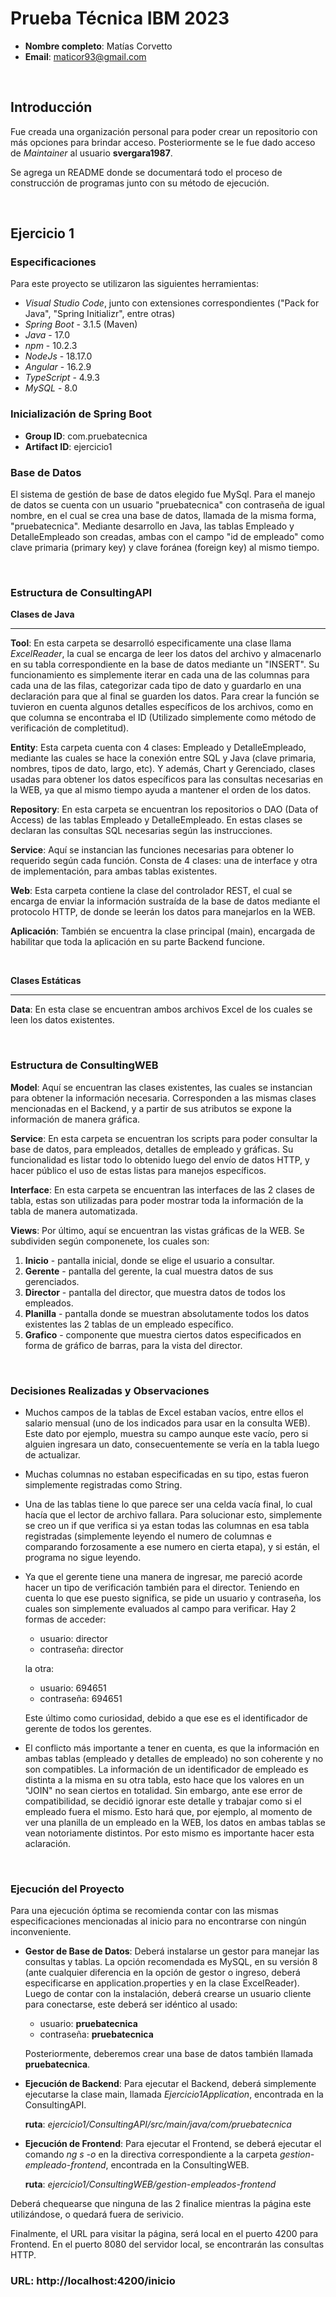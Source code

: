 # Prueba Técnica IBM 2023
* **Nombre completo**: Matías Corvetto
* **Email**: maticor93@gmail.com

<br>

## Introducción
Fue creada una organización personal para poder crear un repositorio con más opciones para brindar acceso. Posteriormente se le fue dado acceso de *Maintainer* al usuario **svergara1987**.

Se agrega un README donde se documentará todo el proceso de construcción de programas junto con su método de ejecución.

<br>

## Ejercicio 1


### Especificaciones

Para este proyecto se utilizaron las siguientes herramientas:

* *Visual Studio Code*, junto con extensiones correspondientes ("Pack for Java", "Spring Initializr", entre otras)
* *Spring Boot* - 3.1.5 (Maven)
* *Java* - 17.0
* *npm* - 10.2.3
* *NodeJs* - 18.17.0
* *Angular* - 16.2.9
* *TypeScript* - 4.9.3
* *MySQL* - 8.0


### Inicialización de Spring Boot

* **Group ID**: com.pruebatecnica
* **Artifact ID**: ejercicio1

### Base de Datos

El sistema de gestión de base de datos elegido fue MySql. Para el manejo de datos se cuenta con un usuario "pruebatecnica" con contraseña de igual nombre, en el cual se crea una base de datos, llamada de la misma forma, "pruebatecnica". Mediante desarrollo en Java, las tablas Empleado y DetalleEmpleado son creadas, ambas con el campo "id de empleado" como clave primaria (primary key) y clave foránea (foreign key) al mismo tiempo.

<br>

### Estructura de ConsultingAPI

**Clases de Java**

<hr>

**Tool**: En esta carpeta se desarrolló especificamente una clase llama *ExcelReader*, la cual se encarga de leer los datos del archivo y almacenarlo en su tabla correspondiente en la base de datos mediante un "INSERT". Su funcionamiento es simplemente iterar en cada una de las columnas para cada una de las filas, categorizar cada tipo de dato y guardarlo en una declaración para que al final se guarden los datos. Para crear la función se tuvieron en cuenta algunos detalles específicos de los archivos, como en que columna se encontraba el ID (Utilizado simplemente como método de verificación de completitud).

**Entity**: Esta carpeta cuenta con 4 clases: Empleado y DetalleEmpleado, mediante las cuales se hace la conexión entre SQL y Java (clave primaria, nombres, tipos de dato, largo, etc). Y además, Chart y Gerenciado, clases usadas para obtener los datos específicos para las consultas necesarias en la WEB, ya que al mismo tiempo ayuda a mantener el orden de los datos.

**Repository**: En esta carpeta se encuentran los repositorios o DAO (Data of Access) de las tablas Empleado y DetalleEmpleado. En estas clases se declaran las consultas SQL necesarias según las instrucciones.

**Service**: Aquí se instancian las funciones necesarias para obtener lo requerido según cada función. Consta de 4 clases: una de interface y otra de implementación, para ambas tablas existentes.

**Web**: Esta carpeta contiene la clase del controlador REST, el cual se encarga de enviar la información sustraída de la base de datos mediante el protocolo HTTP, de donde se leerán los datos para manejarlos en la WEB.

**Aplicación**: También se encuentra la clase principal (main), encargada de habilitar que toda la aplicación en su parte Backend funcione.

<br>

**Clases Estáticas**

<hr>

**Data**: En esta clase se encuentran ambos archivos Excel de los cuales se leen los datos existentes.

<br>

### Estructura de ConsultingWEB

**Model**: Aquí se encuentran las clases existentes, las cuales se instancian para obtener la información necesaria. Corresponden a las mismas clases mencionadas en el Backend, y a partir de sus atributos se expone la información de manera gráfica.

**Service**: En esta carpeta se encuentran los scripts para poder consultar la base de datos, para empleados, detalles de empleado y gráficas. Su funcionalidad es listar todo lo obtenido luego del envío de datos HTTP, y hacer público el uso de estas listas para manejos específicos.

**Interface**: En esta carpeta se encuentran las interfaces de las 2 clases de tabla, estas son utilizadas para poder mostrar toda la información de la tabla de manera automatizada.

**Views**: Por último, aquí se encuentran las vistas gráficas de la WEB. Se subdividen según componenete, los cuales son: 
1. **Inicio** - pantalla inicial, donde se elige el usuario a consultar.
2. **Gerente** - pantalla del gerente, la cual muestra datos de sus gerenciados.
3. **Director** - pantalla del director, que muestra datos de todos los empleados.
4. **Planilla** - pantalla donde se muestran absolutamente todos los datos existentes las 2 tablas de un empleado específico. 
5. **Grafico** - componente que muestra ciertos datos especificados en forma de gráfico de barras, para la vista del director.

<br>

### Decisiones Realizadas y Observaciones

* Muchos campos de la tablas de Excel estaban vacíos, entre ellos el salario mensual (uno de los indicados para usar en la consulta WEB). Este dato por ejemplo, muestra su campo aunque este vacío, pero si alguien ingresara un dato, consecuentemente se vería en la tabla luego de actualizar.

* Muchas columnas no estaban especificadas en su tipo, estas fueron simplemente registradas como String.

* Una de las tablas tiene lo que parece ser una celda vacía final, lo cual hacía que el lector de archivo fallara. Para solucionar esto, simplemente se creo un if que verifica si ya estan todas las columnas en esa tabla registradas (simplemente leyendo el numero de columnas e comparando forzosamente a ese numero en cierta etapa), y si están, el programa no sigue leyendo.

* Ya que el gerente tiene una manera de ingresar, me pareció acorde hacer un tipo de verificación también para el director. Teniendo en cuenta lo que ese puesto significa, se pide un usuario y contraseña, los cuales son simplemente evaluados al campo para verificar. Hay 2 formas de acceder:
	* usuario: director
	* contraseña: director

	la otra:
	
	* usuario: 694651
	* contraseña: 694651

	Este último como curiosidad, debido a que ese es el identificador de gerente de todos los gerentes.

* El conflicto más importante a tener en cuenta, es que la información en ambas tablas (empleado y detalles de empleado) no son coherente y no son compatibles. La  información de un identificador de empleado es distinta a la misma en su otra tabla, esto hace que los valores en un "JOIN" no sean ciertos en totalidad. Sin embargo, ante ese error de compatibilidad, se decidió ignorar este detalle y trabajar como si el empleado fuera el mismo. Esto hará que, por ejemplo, al momento de ver una planilla de un empleado en la WEB, los datos en ambas tablas se vean notoriamente distintos. Por esto mismo es importante hacer esta aclaración.

<br>

### Ejecución del Proyecto
Para una ejecución óptima se recomienda contar con las mismas especificaciones mencionadas al inicio para no encontrarse con ningún inconveniente.

* **Gestor de Base de Datos**: Deberá instalarse un gestor para manejar las consultas y tablas. La opción recomendada es MySQL, en su versión 8 (ante  cualquier diferencia en la opción de gestor o ingreso, deberá especificarse en application.properties y en la clase ExcelReader). Luego de contar con la instalación, deberá crearse un usuario cliente para conectarse, este deberá ser idéntico al usado:
	* usuario: **pruebatecnica**
	* contraseña: **pruebatecnica**

	Posteriormente, deberemos crear una base de datos también llamada **pruebatecnica**.

* **Ejecución de Backend**: Para ejecutar el Backend, deberá simplemente ejecutarse la clase main, llamada *Ejercicio1Application*, encontrada en la ConsultingAPI.

	**ruta**: *ejercicio1/ConsultingAPI/src/main/java/com/pruebatecnica*

* **Ejecución de Frontend**: Para ejecutar el Frontend, se deberá ejecutar el comando *ng s -o* en la directiva correspondiente a la carpeta *gestion-empleado-frontend*, encontrada en la ConsultingWEB.

	**ruta**: *ejercicio1/ConsultingWEB/gestion-empleados-frontend*

Deberá chequearse que ninguna de las 2 finalice mientras la página este utilizándose, o quedará fuera de serivicio.

Finalmente, el URL para visitar la página, será local en el puerto 4200 para Frontend. En el puerto 8080 del servidor local, se encontrarán las consultas HTTP.

### **URL**: http://localhost:4200/inicio